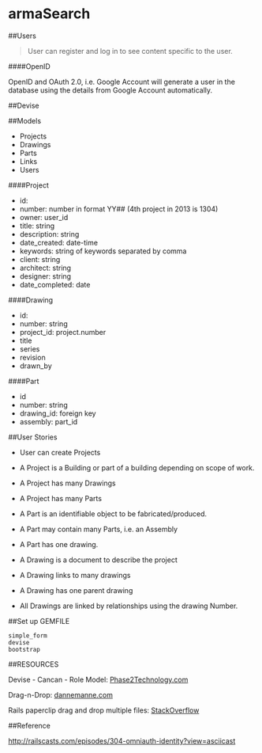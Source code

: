 armaSearch
==========

##Users



>User can register and log in to see content specific to the user.



####OpenID

OpenID and OAuth 2.0, i.e. Google Account will generate a user in the database using the details from Google Account automatically.

##Devise

##Models

* Projects
* Drawings
* Parts
* Links
* Users

####Project

* id: 
* number: number in format YY## (4th project in 2013 is 1304)
* owner: user_id
* title: string
* description: string
* date_created: date-time
* keywords: string of keywords separated by comma
* client: string
* architect: string
* designer: string
* date_completed: date

####Drawing

* id:
* number: string
* project_id: project.number
* title
* series
* revision
* drawn_by

####Part

* id
* number: string
* drawing_id: foreign key
* assembly: part_id

##User Stories

* User can create Projects

* A Project is a Building or part of a building depending on scope of work.
* A Project has many Drawings
* A Project has many Parts


* A Part is an identifiable object to be fabricated/produced.
* A Part may contain many Parts, i.e. an Assembly
* A Part has one drawing.


* A Drawing is a document to describe the project
* A Drawing links to many drawings
* A Drawing has one parent drawing
* All Drawings are linked by relationships using the drawing Number.

##Set up GEMFILE

    simple_form
    devise
    bootstrap


##RESOURCES

Devise - Cancan - Role Model: 
[Phase2Technology.com](http://www.phase2technology.com/blog/authentication-permissions-and-roles-in-rails-with-devise-cancan-and-role-model/)

Drag-n-Drop: [dannemanne.com](http://dannemanne.com/posts/drag-n-drop_upload_that_works_with_ror_and_paperclip)

Rails paperclip drag and drop multiple files: [StackOverflow](http://stackoverflow.com/questions/15703594/rails-paperclip-drag-and-drop-multiple-files)

##Reference

http://railscasts.com/episodes/304-omniauth-identity?view=asciicast
